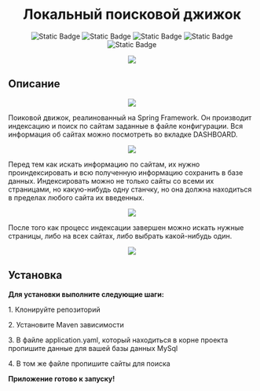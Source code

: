 <h1 align="center">Локальный поисковой джижок</h1>

<p align="center">
  <img alt="Static Badge" src="https://img.shields.io/badge/java-17v-red">
  <img alt="Static Badge" src="https://img.shields.io/badge/java-36.6-blue">
  <img alt="Static Badge" src="https://img.shields.io/badge/spring-2.7.1v-green">
  <img alt="Static Badge" src="https://img.shields.io/badge/thymeleaf-yellow">
  <img alt="Static Badge" src="https://img.shields.io/badge/MySql-orange">
</p>

<div align="center">
  <img src="https://github.com/user-attachments/assets/4c8f4d02-e8e9-4ab2-afbe-236f78adf3a8" >
</div>

## Описание
<p align="center">
  <img src="https://github.com/user-attachments/assets/15d1d8e3-59ac-4a02-94be-ac9c03871979">
</p>

<p> 
Поиковой движок, реалинованный на Spring Framework. Он производит индексацию и поиск по сайтам заданные в файле конфигурации.
Вся информация об сайтах можно посмотреть во вкладке DASHBOARD.
</p>
<p align="center"> 
  <img src="https://github.com/user-attachments/assets/963aba0f-584e-4460-b7b2-b99c07b6f668">
</p>

<p> 
Перед тем как искать информацию по сайтам, их нужно проиндексировать и всю полученную информацию сохранить в базе данных. Индексировать можно не только сайты
  со всеми их страницами, но какую-нибудь одну станчку, но она должна находиться в пределах любого сайта их введенных.
</p>
<p align="center"> 
  <img src="https://github.com/user-attachments/assets/3e034df9-66f5-419a-b55c-d0ea5c3d7e3d">
</p>

<p> 
После того как процесс индексации завершен можно искать нужные страницы, либо на всех сайтах, либо выбрать какой-нибудь один.
</p>
<p align="center"> 
  <img src="https://github.com/user-attachments/assets/4074a73e-0f9f-4326-a31f-1777e0fb651f">
</p>

## Установка
<p><b>Для установки выполните следующие шаги: </b></p>
<p>1. Клонируйте репозиторий</p>
<p>2. Установите Maven зависимости </p>
<p>3. В файле application.yaml, который находиться в корне проекта пропишите данные для вашей базы данных MySql</p>
<p>4. В том же файле пропишите сайты для поиска</p>
<p><b>Приложение готово к запуску!</b></p>


